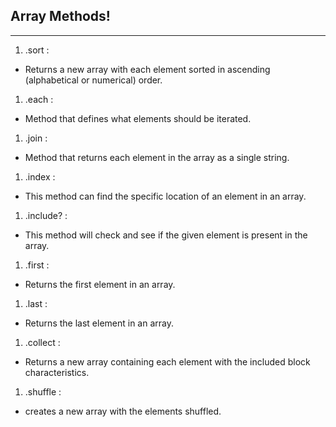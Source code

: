 ## Array Methods!
- - -
1. .sort :
  * Returns a new array with each element sorted in ascending (alphabetical or numerical) order.
1. .each :
  * Method that defines what elements should be iterated.
1. .join :
  * Method that returns each element in the array as a single string.
1. .index :
  * This method can find the specific location of an element in an array.
1. .include? :
  * This method will check and see if the given element is present in the array.
1. .first :
  * Returns the first element in an array.
1. .last :
  * Returns the last element in an array.
1. .collect :
  * Returns a new array containing each element with the included block characteristics.
1. .shuffle :
  * creates a new array with the elements shuffled.
